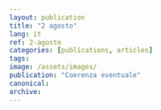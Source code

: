 ```yaml
---
layout: publication
title: "2 agosto"
lang: it
ref: 2-agosto
categories: [publications, articles]
tags:
image: /assets/images/
publication: "Coerenza eventuale"
canonical:
archive:
---
```

